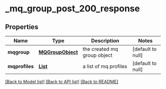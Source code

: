 # _mq_group_post_200_response
## Properties

| Name | Type | Description | Notes |
|------------ | ------------- | ------------- | -------------|
| **mqgroup** | [**MQGroupObject**](MQGroupObject.md) | the created mq group object | [default to null] |
| **mqprofiles** | [**List**](MQProfileObject.md) | a list of mq profiles | [default to null] |

[[Back to Model list]](../README.md#documentation-for-models) [[Back to API list]](../README.md#documentation-for-api-endpoints) [[Back to README]](../README.md)
